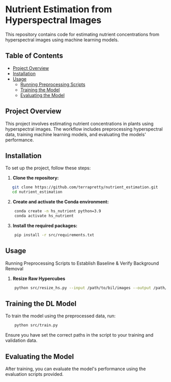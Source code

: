 # Nutrient Estimation from Hyperspectral Images

This repository contains code for estimating nutrient concentrations from hyperspectral images using machine learning models.

## Table of Contents

- [Project Overview](#project-overview)
- [Installation](#installation)
- [Usage](#usage)
  - [Running Preprocessing Scripts](#running-preprocessing-scripts)
  - [Training the Model](#training-the-model)
  - [Evaluating the Model](#evaluating-the-model)

## Project Overview

This project involves estimating nutrient concentrations in plants using hyperspectral images. The workflow includes preprocessing hyperspectral data, training machine learning models, and evaluating the models' performance.

## Installation

To set up the project, follow these steps:

1. **Clone the repository:**
```sh
   git clone https://github.com/terrapretty/nutrient_estimation.git
   cd nutrient_estimation
```

2. **Create and activate the Conda environment:**
```sh
    conda create -n hs_nutrient python=3.9
    conda activate hs_nutrient
```   
3. **Install the required packages:**
```sh
    pip install -r src/requirements.txt
```
## Usage
Running Preprocessing Scripts to Establish Baseline & Verify Background Removal

1. **Resize Raw Hypercubes**
```sh
    python src/resize_hs.py --input /path/to/bil/images --output /path/to/output --calib /path/to/calibration.csv
```
## Training the DL Model

To train the model using the preprocessed data, run:
```sh
    python src/train.py
```
Ensure you have set the correct paths in the script to your training and validation data.

## Evaluating the Model
After training, you can evaluate the model's performance using the evaluation scripts provided.


